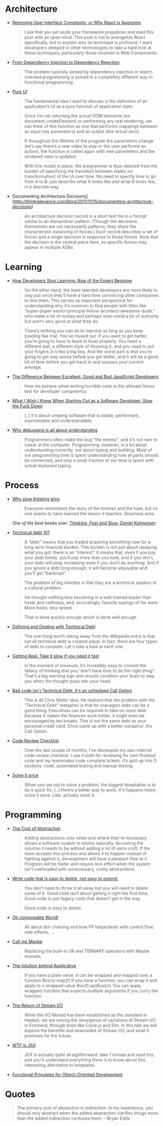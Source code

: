 # Architecture

- [Removing User Interface Complexity, or Why React is Awesome](http://jlongster.com/Removing-User-Interface-Complexity,-or-Why-React-is-Awesome)

  > I ask that you set aside your framework prejudices and read this post with an open mind. This post is not to evangelize React specifically, but to explain why its technique is profound. I want developers steeped in other technologies to take a hard look at these techniques, particularly those involved in Web Components.

- [From Dependency Injection to Dependency Rejection](http://blog.ploeh.dk/2017/01/27/from-dependency-injection-to-dependency-rejection/)

  > The problem typically solved by dependency injection in object-oriented programming is solved in a completely different way in functional programming.

- [Pure UI](https://rauchg.com/2015/pure-ui)

  > The fundamental idea I want to discuss is the definition of an application’s UI as a pure function of application state.

  > Since I’m not returning the actual DOM elements (no document.createElement) or performing any real rendering, we can think of this function as one that performs mappings between an input (my parameters) and an output (the virtual dom).
  >
  > If throughout the lifetime of the program the parameters change (let’s say there’s a new video to play or the user performs an action), the function is called again with new parameters and the rendered view is updated.
  >
  > With this model in place, the programmer is thus relieved from the burden of specifying the transition between states (or transformation) of the UI over time. No need to specify how to go from A to B: just describe what A looks like and what B looks like, in a discrete way.
  
- Documenting Architecture Decisions](http://thinkrelevance.com/blog/2011/11/15/documenting-architecture-decisions)


  > An architecture decision record is a short text file in a format similar to an Alexandrian pattern. (Though the decisions themselves are not necessarily patterns, they share the characteristic balancing of forces.) Each record describes a set of forces and a single decision in response to those forces. Note that the decision is the central piece here, so specific forces may appear in multiple ADRs.
  
# Learning

- [How Developers Stop Learning: Rise of the Expert Beginner](http://www.daedtech.com/how-developers-stop-learning-rise-of-the-expert-beginner)

  > On the other hand, the least talented developers are more likely to stay put since they’ll have a hard time convincing other companies to hire them. This serves as important perspective for understanding why it’s common to find people with titles like “super-duper-senior-principal-fellow-architect-awesome-dude,” who make a lot of money and perhaps even wield a lot of authority but aren’t very good at what they do.

  > There’s nothing you can do to improve as long as you keep bowling like that. You’ve maxed out. If you want to get better, you’re going to have to learn to bowl properly. You need a different ball, a different style of throwing it, and you need to put your fingers in it like a big boy. And the worst part is that you’re going to get way worse before you get better, and it will be a good bit of time before you get back to and surpass your current average.

- [The Difference Between Excellent, Good and Bad JavaScript Developers](http://thefullstack.xyz/excellent-javascript-developer/)

  > How we behave when writing horrible code is the ultimate litmus test for developer competency.

- [What I Wish I Knew When Starting Out as a Software Developer: Slow the Fuck Down](http://blog.salsitasoft.com/what-i-wish-i-knew-when-starting-out-as-a-software-developer-slow-the-fuck-down/)

  > [..] it's about creating software that is stable, performant, maintainable and understandable.

- [Why debugging is all about understanding](http://futurice.com/blog/why-debugging-is-all-about-understanding)

  > Programmers often make the bug "the enemy", and it's not rare to swear at the computer. Programming, however, is a lot about understanding correctly, not about typing and building. Most of our programming time is spent understanding how all parts should be connected, and only a small fraction of our time is spent with actual keyboard typing.

# Process

- [Why slow thinking wins](https://www.bostonglobe.com/ideas/2015/07/25/the-power-slow-thinking/ToZbzYl7rG0yVMCtsZ7WnJ/story.html)

  > Everyone remembers the story of the tortoise and the hare, but no one seems to have learned the lesson it teaches: Slowness wins.

  *One of the best books ever: [Thinking, Fast and Slow, Daniel Kahneman](https://www.amazon.com/Thinking-Fast-Slow-Daniel-Kahneman/dp/0374533555)*

- [Technical debt 101](https://medium.com/@joaomilho/festina-lente-e29070811b84)

  > A “debt” means that you traded acquiring something now for a long-term financial burden. This burden is not just about repaying what you got: there is an “interest”. It means that, even if you pay your debt timely, you’ll pay more than you took, and if you don’t, your debt will keep increasing even if you don’t do anything. And if you ignore a debt long enough, it will become unpayable and you’ll get “bankrupt”.

  > The problem of big rewrites is that they are a technical solution to a cultural problem.

  > He thought nothing less becoming in a well-trained leader than haste and rashness, and, accordingly, favorite sayings of his were: More haste, less speed.
  >
  > That is done quickly enough which is done well enough.

- [Defining and Dealing with Technical Debt](https://css-tricks.com/defining-and-dealing-with-technical-debt/)

  > The one thing worth taking away from the Wikipedia entry is that not all technical debt is created equal. In fact, there are four types of debt to consider. Let's take a look at each one.

- [Getting Real: Take it slow if you need it fast](https://signalvnoise.com/archives2/getting_real_take_it_slow_if_you_need_it_fast.php)

  > In the moment of pressure, it’s incredibly easy to commit the fallacy of thinking that you “don’t have time to do the right thing”. That’s a big warning sign and should condition your brain to slap you when the thought pops into your head.

- [Bad code isn't Technical Debt, it's an unhedged Call Option](http://higherorderlogic.com/2010/07/bad-code-isnt-technical-debt-its-an-unhedged-call-option/)

  > This is all Chris Matts‘ idea. He realised that the problem with the “Technical Debt” metaphor is that for managers debt can be a good thing. Executives can be required to take on more debt because it makes the finances work better, it might even be encouraged by tax breaks. This is not the same debt as your personal credit card. Chris came up with a better metaphor, the Call Option.

- [Code Review Checklist](https://ana-balica.github.io/2017/02/21/code-review-checklist/)

  > Over the last couple of months, I’ve developed my own internal code review checklist. I use it both for reviewing for own finished code and my teammates code complete tickets. It’s split up into 3 sections: code, automated testing and manual testing.
  
- [Solve it once](http://gedd.ski/post/solve-it-once/)

  > When you set out to solve a problem, the biggest temptation is to do a quick fix. [..] Here’s a better way to work: if it happens twice, solve it once. Like, actually solve it.

# Programming

- [The Cost of Abstraction](http://sam-koblenski.blogspot.de/2014/07/the-cost-of-abstraction.html)

  > Adding abstractions only when and where they're necessary allows a software system to evolve naturally, becoming the solution it needs to be without adding a lot of extra cruft. If the team accepts this process and allows it to happen instead of fighting against it, development will have a pleasant flow to it. Progress will be faster and require less effort when the system isn't overloaded with unnecessary, costly abstractions.

- [Write code that is easy to delete, not easy to extend.](http://programmingisterrible.com/post/139222674273/write-code-that-is-easy-to-delete-not-easy-to)

  > You don’t need to throw it all away but you will need to delete some of it. Good code isn’t about getting it right the first time. Good code is just legacy code that doesn’t get in the way.
  >
  > Good code is easy to delete.

- [Oh composable World!](https://www.youtube.com/watch?v=SfWR3dKnFIo)

  > All about dot-chaining and how FP helps/deals with control flow, side effects, ...

- [Call me Maybe](https://glebbahmutov.com/blog/call-me-maybe/)

  > Replacing the built-in OR and TERNARY operators with Maybe monads.

- [The Intuition behind Applicative](https://glebbahmutov.com/blog/applicative-intuition/)

  > If you have a plain value, it can be wrapped and mapped over a function Box(x).map(f)
  > If you have a function, you can wrap it and apply to a wrapped value Box(f).ap(Box(x))
  > You can apply wrapped function that expects multiple arguments if you curry the function

- [The Return of Stream I/O](https://www.youtube.com/watch?v=Tkjg179M-Nc)

  > While the I/O Monad has been established as the standard in Haskell, we are seeing the resurgence of variations of Stream I/O in Frontend, through tools like Cycle.js and Elm. In this talk we will explore the benefits and downsides of Stream I/O, and what it promises for the future.

- [WTF is JSX](https://jasonformat.com/wtf-is-jsx/)

  > JSX is actually quite straightforward: take 1 minute and read this, and you'll understand everything there is to know about this interesting alternative to templates.

- [Functional Principles for Object-Oriented Development](https://www.youtube.com/watch?v=GpXsQ-NIKXY)

# Quotes

> The primary cost of abstaction is indirection. In my experience, you should only abstract when the added abstraction clarifies things more than the added indirection confuses them. - Bryan Edds
